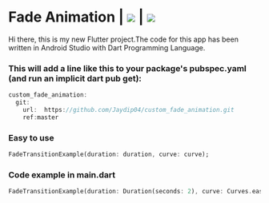 # Fade Animation | <img src="https://img.shields.io/badge/Build-with%20Flutter-blue"> | <img src="https://img.shields.io/badge/%20Build%20with-Dart%20Programming%20Language-blue">

Hi there, this is my new Flutter project.The code for this app has been written in Android Studio with Dart Programming Language.

### This will add a line like this to your package's pubspec.yaml (and run an implicit dart pub get):


```Dart
custom_fade_animation:
  git:
    url:  https://github.com/Jaydip04/custom_fade_animation.git
    ref:master
```

### Easy to use


```dart
FadeTransitionExample(duration: duration, curve: curve);
```


### Code example in main.dart

```dart
FadeTransitionExample(duration: Duration(seconds: 2), curve: Curves.easeInOutBack)
```

